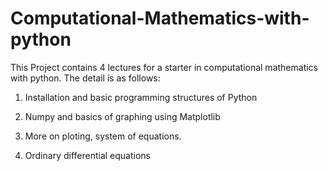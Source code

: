 # Computational-Mathematics-with-python
This Project contains 4 lectures for a starter in computational mathematics with python. The detail is as follows:

1. Installation and basic programming  structures of Python

2. Numpy and basics of graphing using Matplotlib
   
3. More on ploting, system of equations.
   
4. Ordinary differential equations 

